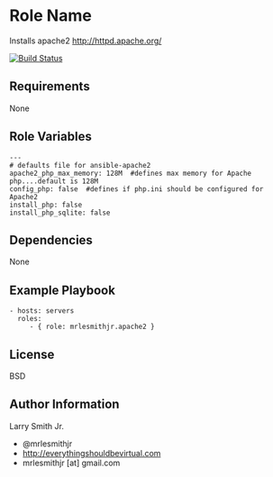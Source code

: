 Role Name
=========

Installs apache2 http://httpd.apache.org/

[![Build Status](https://travis-ci.org/mrlesmithjr/ansible-apache2.svg?branch=master)](https://travis-ci.org/mrlesmithjr/ansible-apache2)

Requirements
------------

None

Role Variables
--------------

````
---
# defaults file for ansible-apache2
apache2_php_max_memory: 128M  #defines max memory for Apache php....default is 128M
config_php: false  #defines if php.ini should be configured for Apache2
install_php: false
install_php_sqlite: false
````

Dependencies
------------

None

Example Playbook
----------------

    - hosts: servers
      roles:
         - { role: mrlesmithjr.apache2 }

License
-------

BSD

Author Information
------------------

Larry Smith Jr.
- @mrlesmithjr
- http://everythingshouldbevirtual.com
- mrlesmithjr [at] gmail.com
